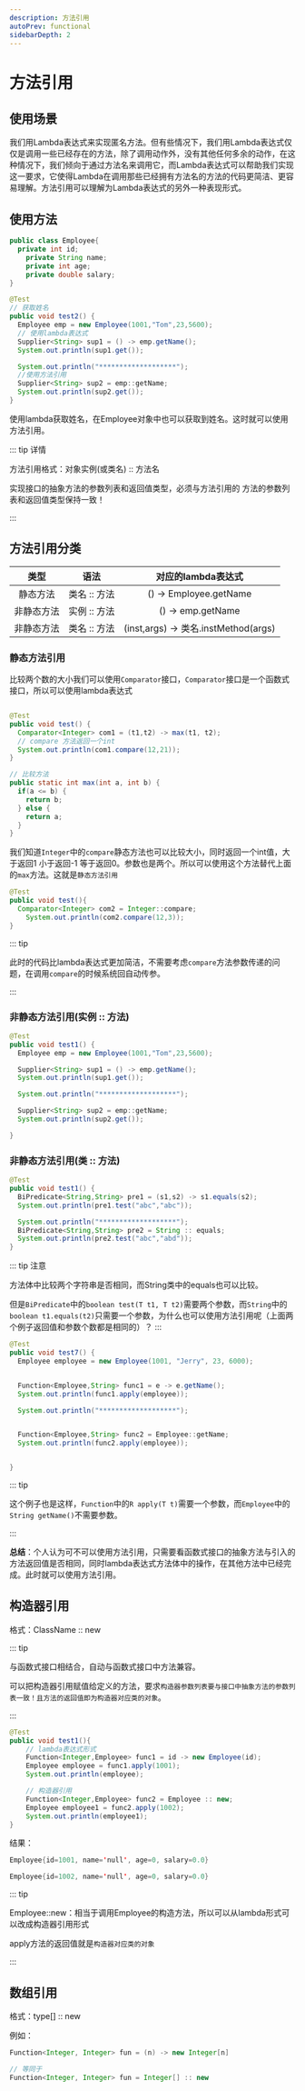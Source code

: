 ```yaml
---
description: 方法引用
autoPrev: functional
sidebarDepth: 2
---
```


# 方法引用

## 使用场景
我们用Lambda表达式来实现匿名方法。但有些情况下，我们用Lambda表达式仅仅是调用一些已经存在的方法，除了调用动作外，没有其他任何多余的动作，在这种情况下，我们倾向于通过方法名来调用它，而Lambda表达式可以帮助我们实现这一要求，它使得Lambda在调用那些已经拥有方法名的方法的代码更简洁、更容易理解。方法引用可以理解为Lambda表达式的另外一种表现形式。

## 使用方法

```java
public class Employee{
  private int id;
	private String name;
	private int age;
	private double salary;
}

@Test
// 获取姓名
public void test2() {
  Employee emp = new Employee(1001,"Tom",23,5600);
  // 使用lambda表达式
  Supplier<String> sup1 = () -> emp.getName();
  System.out.println(sup1.get());

  System.out.println("*******************");
  //使用方法引用
  Supplier<String> sup2 = emp::getName;
  System.out.println(sup2.get());
}
```
使用lambda获取姓名，在Employee对象中也可以获取到姓名。这时就可以使用方法引用。

::: tip 详情

方法引用格式：对象实例(或类名) :: 方法名

实现接口的抽象方法的参数列表和返回值类型，必须与方法引用的
方法的参数列表和返回值类型保持一致！

:::

## 方法引用分类

|    类型    |     语法      |      对应的lambda表达式   |
| :-------: | :-----------: | :----------------------: |
|  静态方法  |  类名 :: 方法  |  () -> Employee.getName  |
| 非静态方法 |  实例 :: 方法  |    () -> emp.getName    |
| 非静态方法 |  类名 :: 方法  |    (inst,args) -> 类名.instMethod(args)  |

### 静态方法引用

比较两个数的大小我们可以使用`Comparator`接口，`Comparator`接口是一个函数式接口，所以可以使用lambda表达式

```java

@Test
public void test() {
  Comparator<Integer> com1 = (t1,t2) -> max(t1, t2);
  // compare 方法返回一个int
  System.out.println(com1.compare(12,21));
}

// 比较方法
public static int max(int a, int b) {
  if(a <= b) {
    return b;
  } else {
    return a;
  }
}
```

我们知道`Integer`中的`compare`静态方法也可以比较大小，同时返回一个int值，大于返回1 小于返回-1 等于返回0。参数也是两个。所以可以使用这个方法替代上面的`max`方法。这就是`静态方法引用`

```java
@Test
public void test(){
  Comparator<Integer> com2 = Integer::compare;
	System.out.println(com2.compare(12,3));
}
```

::: tip

此时的代码比lambda表达式更加简洁，不需要考虑`compare`方法参数传递的问题，在调用`compare`的时候系统回自动传参。

:::

### 非静态方法引用(实例 :: 方法)

```java
@Test
public void test1() {
  Employee emp = new Employee(1001,"Tom",23,5600);

  Supplier<String> sup1 = () -> emp.getName();
  System.out.println(sup1.get());

  System.out.println("*******************");

  Supplier<String> sup2 = emp::getName;
  System.out.println(sup2.get());

}
```

### 非静态方法引用(类 :: 方法)

```java
@Test
public void test1() {
  BiPredicate<String,String> pre1 = (s1,s2) -> s1.equals(s2);
  System.out.println(pre1.test("abc","abc"));

  System.out.println("*******************");
  BiPredicate<String,String> pre2 = String :: equals;
  System.out.println(pre2.test("abc","abd"));
}
```
::: tip 注意

方法体中比较两个字符串是否相同，而String类中的equals也可以比较。

但是`BiPredicate`中的`boolean test(T t1, T t2)`需要两个参数，而`String`中的`boolean t1.equals(t2)`只需要一个参数，为什么也可以使用方法引用呢（上面两个例子返回值和参数个数都是相同的）？
:::

```java
@Test
public void test7() {
  Employee employee = new Employee(1001, "Jerry", 23, 6000);


  Function<Employee,String> func1 = e -> e.getName();
  System.out.println(func1.apply(employee));

  System.out.println("*******************");


  Function<Employee,String> func2 = Employee::getName;
  System.out.println(func2.apply(employee));


}
```

::: tip

这个例子也是这样，`Function`中的`R apply(T t)`需要一个参数，而`Employee`中的`String getName()`不需要参数。

:::

**总结**：个人认为可不可以使用方法引用，只需要看函数式接口的抽象方法与引入的方法返回值是否相同，同时lambda表达式方法体中的操作，在其他方法中已经完成。此时就可以使用方法引用。


## 构造器引用

格式：ClassName :: new

::: tip

与函数式接口相结合，自动与函数式接口中方法兼容。

可以把构造器引用赋值给定义的方法，要求`构造器参数列表要与接口中抽象方法的参数列表一致！且方法的返回值即为构造器对应类的对象`。

:::

```java
@Test
public void test1(){
    // lambda表达式形式
    Function<Integer,Employee> func1 = id -> new Employee(id);
    Employee employee = func1.apply(1001);
    System.out.println(employee);

    // 构造器引用
    Function<Integer,Employee> func2 = Employee :: new;
    Employee employee1 = func2.apply(1002);
    System.out.println(employee1);
}
```

结果：
```java
Employee{id=1001, name='null', age=0, salary=0.0}

Employee{id=1002, name='null', age=0, salary=0.0}
```
::: tip


Employee::new：相当于调用Employee的构造方法，所以可以从lambda形式可以改成构造器引用形式

apply方法的返回值就是`构造器对应类的对象`

:::

## 数组引用

格式：type[] :: new

例如：

```java
Function<Integer, Integer> fun = (n) -> new Integer[n]

// 等同于
Function<Integer, Integer> fun = Integer[] :: new

```